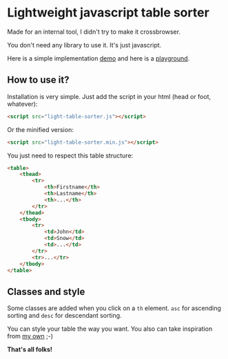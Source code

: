 # Lightweight javascript table sorter

Made for an internal tool, I didn't try to make it crossbrowser.

You don't need any library to use it. It's just javascript.

Here is a simple implementation [demo](http://roparz.me/light-table-sorter/) and here is a [playground](http://cssdeck.com/labs/light-javascript-table-sorter).

## How to use it?

Installation is very simple. Just add the script in your html (head or foot, whatever):
```html
<script src="light-table-sorter.js"></script>
```

Or the minified version:
```html
<script src="light-table-sorter.min.js"></script>
```

You just need to respect this table structure:
```html
<table>
    <thead>
        <tr>
            <th>Firstname</th>
            <th>Lastname</th>
            <th>...</th>
        </tr>
    </thead>
    <tbody>
        <tr>
            <td>John</td>
            <td>Snow</td>
            <td>...</td>
        </tr>
        <tr>...</tr>
    </tbody>
</table>
```

## Classes and style

Some classes are added when you click on a `th` element. `asc` for ascending sorting and `desc` for descendant sorting.

You can style your table the way you want. You also can take inspiration from [my own](http://roparz.me/light-table-sorter/style.css) ;-)

**That's all folks!**
